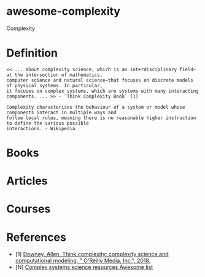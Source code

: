 # awesome-complexity
Complexity

# Definition
```
<< ... about complexity science, which is an interdisciplinary field—at the intersection of mathematics, 
computer science and natural science—that focuses on discrete models of physical systems. In particular, 
it focuses on complex systems, which are systems with many interacting components. ... >> - `Think Complexity Book` [1]
```
```
Complexity characterises the behaviour of a system or model whose components interact in multiple ways and 
follow local rules, meaning there is no reasonable higher instruction to define the various possible 
interactions. - Wikipedia
```

# Books
# Articles
# Courses

# References
- [1] [Downey, Allen. Think complexity: complexity science and computational modeling. " O'Reilly Media, Inc.", 2018.](http://greenteapress.com/complexity/html/index.html)
- [N] [Complex systems science resources Awesome list](https://github.com/sellisd/awesome-complexity)

